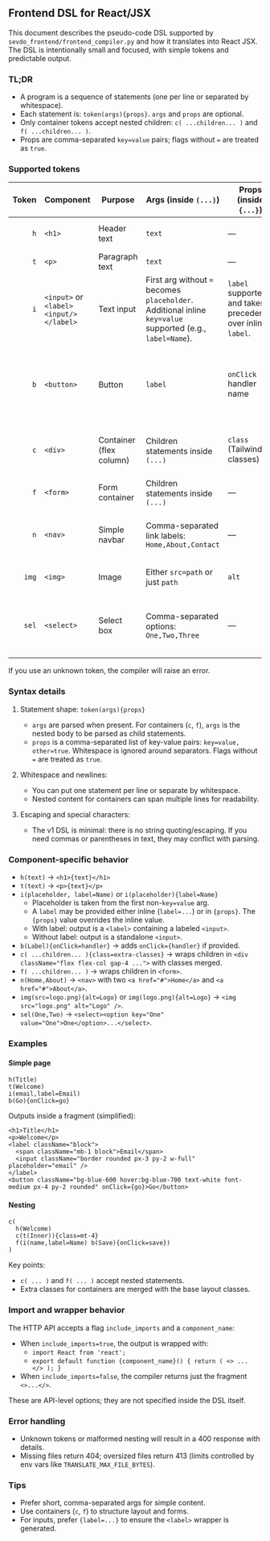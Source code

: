 ## Frontend DSL for React/JSX

This document describes the pseudo-code DSL supported by `sevdo_frontend/frontend_compiler.py` and how it translates into React JSX. The DSL is intentionally small and focused, with simple tokens and predictable output.

### TL;DR
- A program is a sequence of statements (one per line or separated by whitespace).
- Each statement is: `token(args){props}`. `args` and `props` are optional.
- Only container tokens accept nested children: `c( ...children... )` and `f( ...children... )`.
- Props are comma-separated `key=value` pairs; flags without `=` are treated as `true`.

### Supported tokens

| Token | Component | Purpose | Args (inside `(...)`) | Props (inside `{...}`) | Notes |
|------:|-----------|---------|------------------------|------------------------|-------|
| `h` | `<h1>` | Header text | `text` | — | Defaults to `Header` if omitted. |
| `t` | `<p>` | Paragraph text | `text` | — | — |
| `i` | `<input>` or `<label><input/></label>` | Text input | First arg without `=` becomes `placeholder`. Additional inline `key=value` supported (e.g., `label=Name`). | `label` supported and takes precedence over inline `label`. | When `label` is present, output becomes a labeled control. |
| `b` | `<button>` | Button | `label` | `onClick` handler name | Produces Tailwind-styled button; `onClick={handler}` added if provided. |
| `c` | `<div>` | Container (flex column) | Children statements inside `(...)` | `class` (Tailwind classes) | Merges `class` with base `flex flex-col gap-4`. |
| `f` | `<form>` | Form container | Children statements inside `(...)` | — | Wraps children with `<form>`. |
| `n` | `<nav>` | Simple navbar | Comma-separated link labels: `Home,About,Contact` | — | Links render as `<a href="#">...` with simple classes. |
| `img` | `<img>` | Image | Either `src=path` or just `path` | `alt` | Class `max-w-full` is added. |
| `sel` | `<select>` | Select box | Comma-separated options: `One,Two,Three` | — | Renders `<option>` for each non-empty trimmed value. |

If you use an unknown token, the compiler will raise an error.

### Syntax details

1. Statement shape: `token(args){props}`
   - `args` are parsed when present. For containers (`c`, `f`), `args` is the nested body to be parsed as child statements.
   - `props` is a comma-separated list of key-value pairs: `key=value, other=true`. Whitespace is ignored around separators. Flags without `=` are treated as `true`.

2. Whitespace and newlines:
   - You can put one statement per line or separate by whitespace.
   - Nested content for containers can span multiple lines for readability.

3. Escaping and special characters:
   - The v1 DSL is minimal: there is no string quoting/escaping. If you need commas or parentheses in text, they may conflict with parsing.

### Component-specific behavior

- `h(text)` → `<h1>{text}</h1>`
- `t(text)` → `<p>{text}</p>`
- `i(placeholder, label=Name)` or `i(placeholder){label=Name}`
  - Placeholder is taken from the first non-`key=value` arg.
  - A `label` may be provided either inline (`label=...`) or in `{props}`. The `{props}` value overrides the inline value.
  - With label: output is a `<label>` containing a labeled `<input>`.
  - Without label: output is a standalone `<input>`.
- `b(Label){onClick=handler}` → adds `onClick={handler}` if provided.
- `c( ...children... ){class=extra-classes}` → wraps children in `<div className="flex flex-col gap-4 ...">` with classes merged.
- `f( ...children... )` → wraps children in `<form>`.
- `n(Home,About)` → `<nav>` with two `<a href="#">Home</a>` and `<a href="#">About</a>`.
- `img(src=logo.png){alt=Logo}` or `img(logo.png){alt=Logo}` → `<img src="logo.png" alt="Logo" />`.
- `sel(One,Two)` → `<select><option key="One" value="One">One</option>...</select>`.

### Examples

#### Simple page
```
h(Title)
t(Welcome)
i(email,label=Email)
b(Go){onClick=go}
```

Outputs inside a fragment (simplified):
```
<h1>Title</h1>
<p>Welcome</p>
<label className="block">
  <span className="mb-1 block">Email</span>
  <input className="border rounded px-3 py-2 w-full" placeholder="email" />
</label>
<button className="bg-blue-600 hover:bg-blue-700 text-white font-medium px-4 py-2 rounded" onClick={go}>Go</button>
```

#### Nesting
```
c(
  h(Welcome)
  c(t(Inner)){class=mt-4}
  f(i(name,label=Name) b(Save){onClick=save})
)
```

Key points:
- `c( ... )` and `f( ... )` accept nested statements.
- Extra classes for containers are merged with the base layout classes.

### Import and wrapper behavior

The HTTP API accepts a flag `include_imports` and a `component_name`:
- When `include_imports=true`, the output is wrapped with:
  - `import React from 'react';`
  - `export default function {component_name}() { return ( <> ... </> ); }`
- When `include_imports=false`, the compiler returns just the fragment `<>...</>`.

These are API-level options; they are not specified inside the DSL itself.

### Error handling
- Unknown tokens or malformed nesting will result in a 400 response with details.
- Missing files return 404; oversized files return 413 (limits controlled by env vars like `TRANSLATE_MAX_FILE_BYTES`).

### Tips
- Prefer short, comma-separated args for simple content.
- Use containers (`c`, `f`) to structure layout and forms.
- For inputs, prefer `{label=...}` to ensure the `<label>` wrapper is generated.


